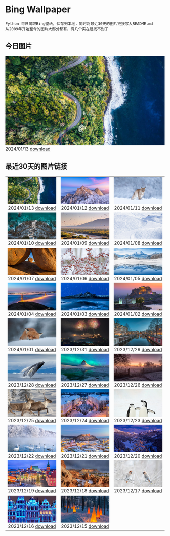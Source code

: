 # Bing Wallpaper

```
Python 每日爬取Bing壁纸，保存到本地，同时将最近30天的图片链接写入README.md
从2009年开始至今的图片大部分都有，有几个实在是找不到了
```



## 今日图片


![](./images/2024/01/13/HanaHighway_ZH-CN8601588011_1920x1080_2024-01-13.jpg)2024/01/13 [download](./images/2024/01/13/HanaHighway_ZH-CN8601588011_1920x1080_2024-01-13.jpg)

## 最近30天的图片链接


|      |      |      |
| :----: | :----: | :----: |
|![](./images/2024/01/13/HanaHighway_ZH-CN8601588011_1920x1080_2024-01-13.jpg)2024/01/13 [download](./images/2024/01/13/HanaHighway_ZH-CN8601588011_1920x1080_2024-01-13.jpg)|![](./images/2024/01/12/BukhansanSeoul_ZH-CN8002920750_1920x1080_2024-01-12.jpg)2024/01/12 [download](./images/2024/01/12/BukhansanSeoul_ZH-CN8002920750_1920x1080_2024-01-12.jpg)|![](./images/2024/01/11/LynxSnow_ZH-CN8908082275_1920x1080_2024-01-11.jpg)2024/01/11 [download](./images/2024/01/11/LynxSnow_ZH-CN8908082275_1920x1080_2024-01-11.jpg)|
|![](./images/2024/01/10/MilopotamosStairs_ZH-CN8013521384_1920x1080_2024-01-10.jpg)2024/01/10 [download](./images/2024/01/10/MilopotamosStairs_ZH-CN8013521384_1920x1080_2024-01-10.jpg)|![](./images/2024/01/09/BalloonDay_ZH-CN7571792218_1920x1080_2024-01-09.jpg)2024/01/09 [download](./images/2024/01/09/BalloonDay_ZH-CN7571792218_1920x1080_2024-01-09.jpg)|![](./images/2024/01/08/BerninaPass_ZH-CN5776010452_1920x1080_2024-01-08.jpg)2024/01/08 [download](./images/2024/01/08/BerninaPass_ZH-CN5776010452_1920x1080_2024-01-08.jpg)|
|![](./images/2024/01/07/DevilsMarbles_ZH-CN4897809914_1920x1080_2024-01-07.jpg)2024/01/07 [download](./images/2024/01/07/DevilsMarbles_ZH-CN4897809914_1920x1080_2024-01-07.jpg)|![](./images/2024/01/06/CrabappleChaffinch_ZH-CN4458529756_1920x1080_2024-01-06.jpg)2024/01/06 [download](./images/2024/01/06/CrabappleChaffinch_ZH-CN4458529756_1920x1080_2024-01-06.jpg)|![](./images/2024/01/05/AlpsReflecting_ZH-CN4036320440_1920x1080_2024-01-05.jpg)2024/01/05 [download](./images/2024/01/05/AlpsReflecting_ZH-CN4036320440_1920x1080_2024-01-05.jpg)|
|![](./images/2024/01/04/GoldenGateLight_ZH-CN3874822904_1920x1080_2024-01-04.jpg)2024/01/04 [download](./images/2024/01/04/GoldenGateLight_ZH-CN3874822904_1920x1080_2024-01-04.jpg)|![](./images/2024/01/03/MinnewankaLake_ZH-CN3020982568_1920x1080_2024-01-03.jpg)2024/01/03 [download](./images/2024/01/03/MinnewankaLake_ZH-CN3020982568_1920x1080_2024-01-03.jpg)|![](./images/2024/01/02/MehrangarhJodhpur_ZH-CN2855490711_1920x1080_2024-01-02.jpg)2024/01/02 [download](./images/2024/01/02/MehrangarhJodhpur_ZH-CN2855490711_1920x1080_2024-01-02.jpg)|
|![](./images/2024/01/01/SleepingFox_ZH-CN2622967726_1920x1080_2024-01-01.jpg)2024/01/01 [download](./images/2024/01/01/SleepingFox_ZH-CN2622967726_1920x1080_2024-01-01.jpg)|![](./images/2023/12/31/ThailandNewYears_ZH-CN2058192262_1920x1080_2023-12-31.jpg)2023/12/31 [download](./images/2023/12/31/ThailandNewYears_ZH-CN2058192262_1920x1080_2023-12-31.jpg)|![](./images/2023/12/29/BlueAmsterdam_ZH-CN0483591394_1920x1080_2023-12-29.jpg)2023/12/29 [download](./images/2023/12/29/BlueAmsterdam_ZH-CN0483591394_1920x1080_2023-12-29.jpg)|
|![](./images/2023/12/28/GreenlandHumpback_ZH-CN8145852053_1920x1080_2023-12-28.jpg)2023/12/28 [download](./images/2023/12/28/GreenlandHumpback_ZH-CN8145852053_1920x1080_2023-12-28.jpg)|![](./images/2023/12/27/KirkjufellAurora_ZH-CN7878752057_1920x1080_2023-12-27.jpg)2023/12/27 [download](./images/2023/12/27/KirkjufellAurora_ZH-CN7878752057_1920x1080_2023-12-27.jpg)|![](./images/2023/12/26/BoxingDaySunrise_ZH-CN7431512686_1920x1080_2023-12-26.jpg)2023/12/26 [download](./images/2023/12/26/BoxingDaySunrise_ZH-CN7431512686_1920x1080_2023-12-26.jpg)|
|![](./images/2023/12/25/CaribouChristmas_ZH-CN6264028572_1920x1080_2023-12-25.jpg)2023/12/25 [download](./images/2023/12/25/CaribouChristmas_ZH-CN6264028572_1920x1080_2023-12-25.jpg)|![](./images/2023/12/24/EstoniaXmasEve_ZH-CN5870799404_1920x1080_2023-12-24.jpg)2023/12/24 [download](./images/2023/12/24/EstoniaXmasEve_ZH-CN5870799404_1920x1080_2023-12-24.jpg)|![](./images/2023/12/23/FestivusPenguins_ZH-CN5191348531_1920x1080_2023-12-23.jpg)2023/12/23 [download](./images/2023/12/23/FestivusPenguins_ZH-CN5191348531_1920x1080_2023-12-23.jpg)|
|![](./images/2023/12/22/WinterSolstice2023_ZH-CN4450201916_1920x1080_2023-12-22.jpg)2023/12/22 [download](./images/2023/12/22/WinterSolstice2023_ZH-CN4450201916_1920x1080_2023-12-22.jpg)|![](./images/2023/12/21/LjubljanaLights_ZH-CN3179297953_1920x1080_2023-12-21.jpg)2023/12/21 [download](./images/2023/12/21/LjubljanaLights_ZH-CN3179297953_1920x1080_2023-12-21.jpg)|![](./images/2023/12/20/ValGardenaItaly_ZH-CN2405437494_1920x1080_2023-12-20.jpg)2023/12/20 [download](./images/2023/12/20/ValGardenaItaly_ZH-CN2405437494_1920x1080_2023-12-20.jpg)|
|![](./images/2023/12/19/WarsawChristmas_ZH-CN0949732911_1920x1080_2023-12-19.jpg)2023/12/19 [download](./images/2023/12/19/WarsawChristmas_ZH-CN0949732911_1920x1080_2023-12-19.jpg)|![](./images/2023/12/18/CapitolReefSnow_ZH-CN0085775882_1920x1080_2023-12-18.jpg)2023/12/18 [download](./images/2023/12/18/CapitolReefSnow_ZH-CN0085775882_1920x1080_2023-12-18.jpg)|![](./images/2023/12/17/WinterWaxwings_ZH-CN9274297835_1920x1080_2023-12-17.jpg)2023/12/17 [download](./images/2023/12/17/WinterWaxwings_ZH-CN9274297835_1920x1080_2023-12-17.jpg)|
|![](./images/2023/12/16/GrandPlaceXmas_ZH-CN8299342316_1920x1080_2023-12-16.jpg)2023/12/16 [download](./images/2023/12/16/GrandPlaceXmas_ZH-CN8299342316_1920x1080_2023-12-16.jpg)|![](./images/2023/12/15/SantaPark_ZH-CN7444715899_1920x1080_2023-12-15.jpg)2023/12/15 [download](./images/2023/12/15/SantaPark_ZH-CN7444715899_1920x1080_2023-12-15.jpg)|

